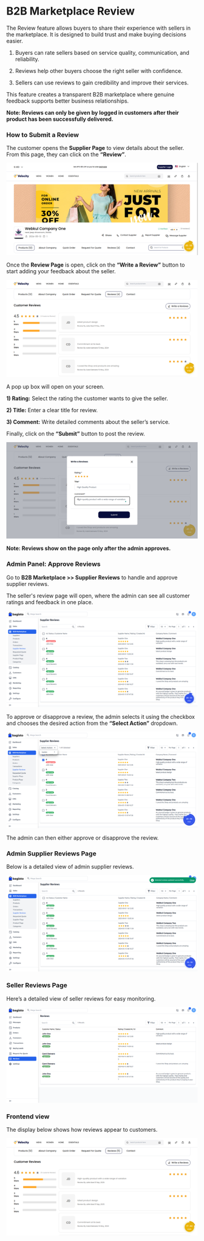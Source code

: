 # B2B Marketplace Review

The Review feature allows buyers to share their experience with sellers in the marketplace. It is designed to build trust and make buying decisions easier.

1) Buyers can rate sellers based on service quality, communication, and reliability.

2) Reviews help other buyers choose the right seller with confidence.

3) Sellers can use reviews to gain credibility and improve their services.

This feature creates a transparent B2B marketplace where genuine feedback supports better business relationships.

**Note: Reviews can only be given by logged in customers after their product has been successfully delivered.**

### How to Submit a Review

The customer opens the **Supplier Page** to view details about the seller. From this page, they can click on the **“Review”**.

 ![b2b-marketplace](../../assets/2.1.0/images/b2b-marketplace/1-seller-profile-page.png)

Once the **Review Page** is open, click on the **“Write a Review”** button to start adding your feedback about the seller.

 ![b2b-marketplace](../../assets/2.1.0/images/b2b-marketplace/2-write-a-review.png)

A pop up box will open on your screen.

**1) Rating:** Select the rating the customer wants to give the seller.

**2) Title:** Enter a clear title for review.

**3) Comment:** Write detailed comments about the seller’s service.

Finally, click on the **“Submit”** button to post the review.

 ![b2b-marketplace](../../assets/2.1.0/images/b2b-marketplace/3-review-msg.png)

**Note: Reviews show on the page only after the admin approves.**

### Admin Panel: Approve Reviews

Go to **B2B Marketplace >> Supplier Reviews** to handle and approve supplier reviews.

The seller's review page will open, where the admin can see all customer ratings and feedback in one place.

 ![b2b-marketplace](../../assets/2.1.0/images/b2b-marketplace/4-review-unapproved-state.png)

To approve or disapprove a review, the admin selects it using the checkbox and chooses the desired action from the **“Select Action”** dropdown. 

 ![b2b-marketplace](../../assets/2.1.0/images/b2b-marketplace/5-select-action.png)

The admin can then either approve or disapprove the review.

### Admin Supplier Reviews Page

Below is a detailed view of admin supplier reviews.

 ![b2b-marketplace](../../assets/2.1.0/images/b2b-marketplace/6-approved.png)

### Seller Reviews Page

Here’s a detailed view of seller reviews for easy monitoring.

 ![b2b-marketplace](../../assets/2.1.0/images/b2b-marketplace/7-supplier-review.png)

### Frontend view

The display below shows how reviews appear to customers.

 ![b2b-marketplace](../../assets/2.1.0/images/b2b-marketplace/8-review-at-frontend.png)
